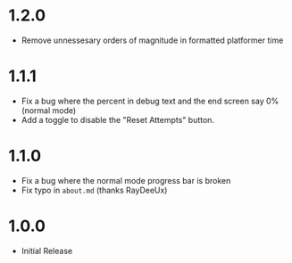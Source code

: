 # 1.2.0
- Remove unnessesary orders of magnitude in formatted platformer time

# 1.1.1
- Fix a bug where the percent in debug text and the end screen say 0% (normal mode)
- Add a toggle to disable the "Reset Attempts" button.

# 1.1.0
- Fix a bug where the normal mode progress bar is broken
- Fix typo in `about.md` (thanks RayDeeUx)

# 1.0.0
- Initial Release
